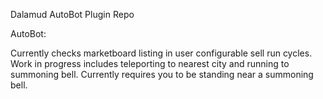 Dalamud AutoBot Plugin Repo

AutoBot:

Currently checks marketboard listing in user configurable sell run cycles. Work in progress includes teleporting to nearest city and running to summoning bell. Currently requires you to be standing near a summoning bell.


